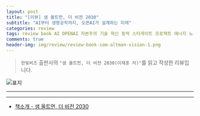 ```yaml
---  
layout: post  
title: "[리뷰] 샘 올트먼, 더 비전 2030"  
subtitle: "AI부터 생명공학까지, 오픈AI가 설계하는 미래"  
categories: review  
tags: review book AI OPENAI 자본주의 기술 혁신 동력 스타게이트 프로젝트 에너지 노동 피지컬 기본소득 월드코인 컴퓨팅 신약 생명연장 설계 철학 프롬프트   
comments: true  
header-img: img/review/review-book-sam-altman-vision-1.png
---  
```

  
> `한빛비즈` 출판사의 `"샘 올트먼, 더 비전 2030(이재훈 저)"`를 읽고 작성한 리뷰입니다.  

![표지](https://theorydb.github.io/assets/img/review/review-book-sam-altman-vision-1.png)  

---

>   



---

* [책소개 - 샘 올트먼, 더 비전 2030](https://www.yes24.com/product/goods/148121872)
